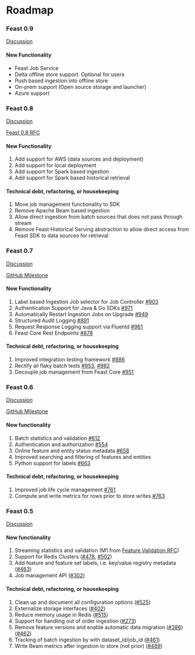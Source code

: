 # Roadmap

### Feast 0.9

[Discussion](https://github.com/feast-dev/feast/issues/1131)

#### New Functionality

* Feast Job Service
* Delta offline store support. Optional for users
* Push based ingestion into offline store
* On-prem support \(Open source storage and launcher\)
* Azure support

### Feast 0.8

[Discussion](https://github.com/feast-dev/feast/issues/1018)

[Feast 0.8 RFC](https://docs.google.com/document/d/1snRxVb8ipWZjCiLlfkR4Oc28p7Fkv_UXjvxBFWjRBj4/edit#heading=h.yvkhw2cuvx5)

#### **New Functionality**

1. Add support for AWS \(data sources and deployment\)
2. Add support for local deployment
3. Add support for Spark based ingestion
4. Add support for Spark based historical retrieval

#### **Technical debt, refactoring, or housekeeping**

1. Move job management functionality to SDK
2. Remove Apache Beam based ingestion
3. Allow direct ingestion from batch sources that does not pass through stream
4. Remove Feast Historical Serving abstraction to allow direct access from Feast SDK to data sources for retrieval

### Feast 0.7

[Discussion](https://github.com/feast-dev/feast/issues/834)

[GitHub Milestone](https://github.com/feast-dev/feast/milestone/4)

#### **New Functionality**

1. Label based Ingestion Job selector for Job Controller [\#903](https://github.com/feast-dev/feast/pull/903)
2. Authentication Support for Java & Go SDKs [\#971](https://github.com/feast-dev/feast/pull/971)
3. Automatically Restart Ingestion Jobs on Upgrade [\#949](https://github.com/feast-dev/feast/pull/949)
4. Structured Audit Logging [\#891](https://github.com/feast-dev/feast/pull/891)
5. Request Response Logging support via Fluentd [\#961](https://github.com/feast-dev/feast/pull/961)
6. Feast Core Rest Endpoints [\#878](https://github.com/feast-dev/feast/pull/878)

#### **Technical debt, refactoring, or housekeeping**

1. Improved integration testing framework [\#886](https://github.com/feast-dev/feast/pull/886)
2. Rectify all flaky batch tests [\#953](https://github.com/feast-dev/feast/pull/953), [\#982](https://github.com/feast-dev/feast/pull/982)
3. Decouple job management from Feast Core [\#951](https://github.com/feast-dev/feast/pull/951)

### Feast 0.6

[Discussion](https://github.com/feast-dev/feast/issues/767)

[GitHub Milestone](https://github.com/feast-dev/feast/milestone/3)

#### New functionality

1. Batch statistics and validation [\#612](https://github.com/feast-dev/feast/pull/612)
2. Authentication and authorization [\#554](https://github.com/feast-dev/feast/pull/554)
3. Online feature and entity status metadata [\#658](https://github.com/feast-dev/feast/pull/658)
4. Improved searching and filtering of features and entities 
5. Python support for labels [\#663](https://github.com/feast-dev/feast/issues/663)

#### Technical debt, refactoring, or housekeeping

1. Improved job life cycle management [\#761](https://github.com/feast-dev/feast/issues/761)
2. Compute and write metrics for rows prior to store writes [\#763](https://github.com/feast-dev/feast/pull/763) 

### Feast 0.5

[Discussion](https://github.com/gojek/feast/issues/527)

#### New functionality

1. Streaming statistics and validation \(M1 from [Feature Validation RFC](https://docs.google.com/document/d/1TPmd7r4mniL9Y-V_glZaWNo5LMXLshEAUpYsohojZ-8/edit)\)
2. Support for Redis Clusters \([\#478](https://github.com/gojek/feast/issues/478), [\#502](https://github.com/gojek/feast/issues/502)\)
3. Add feature and feature set labels, i.e. key/value registry metadata \([\#463](https://github.com/gojek/feast/issues/463)\)
4. Job management API  \([\#302](https://github.com/gojek/feast/issues/302)\)

#### Technical debt, refactoring, or housekeeping

1. Clean up and document all configuration options \([\#525](https://github.com/gojek/feast/issues/525)\)
2. Externalize storage interfaces \([\#402](https://github.com/gojek/feast/issues/402)\)
3. Reduce memory usage in Redis \([\#515](https://github.com/gojek/feast/issues/515)\)
4. Support for handling out of order ingestion \([\#273](https://github.com/gojek/feast/issues/273)\)
5. Remove feature versions and enable automatic data migration \([\#386](https://github.com/gojek/feast/issues/386)\) \([\#462](https://github.com/gojek/feast/issues/462)\)
6. Tracking of batch ingestion by with dataset\_id/job\_id \([\#461](https://github.com/gojek/feast/issues/461)\)
7. Write Beam metrics after ingestion to store \(not prior\) \([\#489](https://github.com/gojek/feast/issues/489)\)


